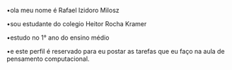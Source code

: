 •ola meu nome é Rafael Izidoro Milosz

•sou estudante do colegio Heitor Rocha Kramer 

•estudo no 1° ano do ensino médio 

•e este perfil é reservado para eu postar as 
tarefas que eu faço na aula de pensamento computacional.

 

